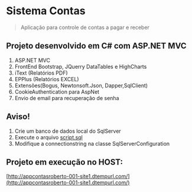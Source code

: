 # Sistema Contas 
> Aplicação para controle de contas a pagar e receber
## Projeto desenvolvido em C# com ASP.NET MVC
1. ASP.NET MVC
2. FrontEnd Bootstrap, JQuerry DataTables e HighCharts
3. iText (Relatórios PDF)
4. EPPlus (Relatórios EXCEL)
5. Extensões(Bogus, Newtonsoft.Json, Dapper,SqlClient)
6. CookieAuthentication para AspNet
7. Envio de email para recuperação de senha
## Aviso!
1. Crie um banco de dados local do SqlServer
2. Execute o arquivo [script.sql](script.sql)
3. Modifique a connectionstring na classe SqlServerConfiguration

##  Projeto em execução no HOST:
[http://appcontasroberto-001-site1.dtempurl.com/](http://appcontasroberto-001-site1.dtempurl.com/)
